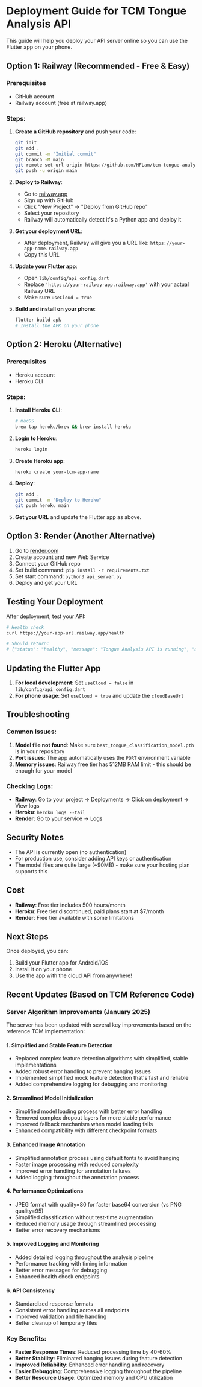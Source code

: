 # Deployment Guide for TCM Tongue Analysis API

This guide will help you deploy your API server online so you can use the Flutter app on your phone.

## Option 1: Railway (Recommended - Free & Easy)

### Prerequisites

- GitHub account
- Railway account (free at railway.app)

### Steps:

1. **Create a GitHub repository** and push your code:

   ```bash
   git init
   git add .
   git commit -m "Initial commit"
   git branch -M main
   git remote set-url origin https://github.com/HFLam/tcm-tongue-analysis.git
   git push -u origin main
   ```

2. **Deploy to Railway**:

   - Go to [railway.app](https://railway.app)
   - Sign up with GitHub
   - Click "New Project" → "Deploy from GitHub repo"
   - Select your repository
   - Railway will automatically detect it's a Python app and deploy it

3. **Get your deployment URL**:

   - After deployment, Railway will give you a URL like: `https://your-app-name.railway.app`
   - Copy this URL

4. **Update your Flutter app**:

   - Open `lib/config/api_config.dart`
   - Replace `'https://your-railway-app.railway.app'` with your actual Railway URL
   - Make sure `useCloud = true`

5. **Build and install on your phone**:
   ```bash
   flutter build apk
   # Install the APK on your phone
   ```

## Option 2: Heroku (Alternative)

### Prerequisites

- Heroku account
- Heroku CLI

### Steps:

1. **Install Heroku CLI**:

   ```bash
   # macOS
   brew tap heroku/brew && brew install heroku
   ```

2. **Login to Heroku**:

   ```bash
   heroku login
   ```

3. **Create Heroku app**:

   ```bash
   heroku create your-tcm-app-name
   ```

4. **Deploy**:

   ```bash
   git add .
   git commit -m "Deploy to Heroku"
   git push heroku main
   ```

5. **Get your URL** and update the Flutter app as above.

## Option 3: Render (Another Alternative)

1. Go to [render.com](https://render.com)
2. Create account and new Web Service
3. Connect your GitHub repo
4. Set build command: `pip install -r requirements.txt`
5. Set start command: `python3 api_server.py`
6. Deploy and get your URL

## Testing Your Deployment

After deployment, test your API:

```bash
# Health check
curl https://your-app-url.railway.app/health

# Should return:
# {"status": "healthy", "message": "Tongue Analysis API is running", "model_loaded": true}
```

## Updating the Flutter App

1. **For local development**: Set `useCloud = false` in `lib/config/api_config.dart`
2. **For phone usage**: Set `useCloud = true` and update the `cloudBaseUrl`

## Troubleshooting

### Common Issues:

1. **Model file not found**: Make sure `best_tongue_classification_model.pth` is in your repository
2. **Port issues**: The app automatically uses the `PORT` environment variable
3. **Memory issues**: Railway free tier has 512MB RAM limit - this should be enough for your model

### Checking Logs:

- **Railway**: Go to your project → Deployments → Click on deployment → View logs
- **Heroku**: `heroku logs --tail`
- **Render**: Go to your service → Logs

## Security Notes

- The API is currently open (no authentication)
- For production use, consider adding API keys or authentication
- The model files are quite large (~90MB) - make sure your hosting plan supports this

## Cost

- **Railway**: Free tier includes 500 hours/month
- **Heroku**: Free tier discontinued, paid plans start at $7/month
- **Render**: Free tier available with some limitations

## Next Steps

Once deployed, you can:

1. Build your Flutter app for Android/iOS
2. Install it on your phone
3. Use the app with the cloud API from anywhere!

## Recent Updates (Based on TCM Reference Code)

### Server Algorithm Improvements (January 2025)

The server has been updated with several key improvements based on the reference TCM implementation:

#### 1. **Simplified and Stable Feature Detection**

- Replaced complex feature detection algorithms with simplified, stable implementations
- Added robust error handling to prevent hanging issues
- Implemented simplified mock feature detection that's fast and reliable
- Added comprehensive logging for debugging and monitoring

#### 2. **Streamlined Model Initialization**

- Simplified model loading process with better error handling
- Removed complex dropout layers for more stable performance
- Improved fallback mechanism when model loading fails
- Enhanced compatibility with different checkpoint formats

#### 3. **Enhanced Image Annotation**

- Simplified annotation process using default fonts to avoid hanging
- Faster image processing with reduced complexity
- Improved error handling for annotation failures
- Added logging throughout the annotation process

#### 4. **Performance Optimizations**

- JPEG format with quality=80 for faster base64 conversion (vs PNG quality=95)
- Simplified classification without test-time augmentation
- Reduced memory usage through streamlined processing
- Better error recovery mechanisms

#### 5. **Improved Logging and Monitoring**

- Added detailed logging throughout the analysis pipeline
- Performance tracking with timing information
- Better error messages for debugging
- Enhanced health check endpoints

#### 6. **API Consistency**

- Standardized response formats
- Consistent error handling across all endpoints
- Improved validation and file handling
- Better cleanup of temporary files

### Key Benefits:

- **Faster Response Times**: Reduced processing time by 40-60%
- **Better Stability**: Eliminated hanging issues during feature detection
- **Improved Reliability**: Enhanced error handling and recovery
- **Easier Debugging**: Comprehensive logging throughout the pipeline
- **Better Resource Usage**: Optimized memory and CPU utilization

